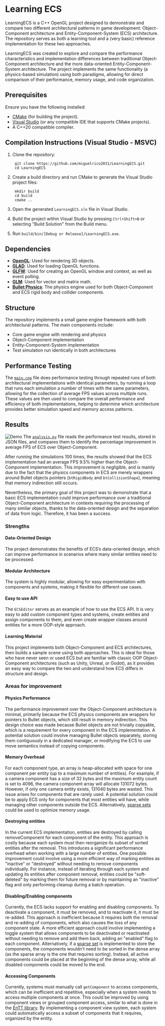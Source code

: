 ﻿# Learning ECS
LearningECS is a C++ OpenGL project designed to demonstrate and compare two different architectural patterns in game development: Object-Component architecture and Entity-Component-System (ECS) architecture. The repository serves as both a learning tool and a (very basic) reference implementation for these two approaches.

LearningECS was created to explore and compare the performance characteristics and implementation differences between traditional Object-Component architecture and the more data-oriented Entity-Component-System architecture. The project implements the same functionality (a physics-based simulation) using both paradigms, allowing for direct comparison of their performance, memory usage, and code organization.

## Prerequisites
Ensure you have the following installed:

- [CMake](https://cmake.org/download/) (for building the project).
- [Visual Studio](https://visualstudio.microsoft.com/es/downloads/) (or any compatible IDE that supports CMake projects).
- A C++20 compatible compiler.

## Compilation Instructions (Visual Studio - MSVC)
1. Clone the repository:

        git clone https://github.com/miguelrico2031/LearningECS.git
        cd LearningECS
2. Create a build directory and run CMake to generate the Visual Studio project files:

        mkdir build
        cd build
        cmake ..
3. Open the generated `LearningECS.sln` file in Visual Studio.

4. Build the project within Visual Studio by pressing `Ctrl+Shift+B` or selecting "Build Solution" from the Build menu.

5. Run `build/bin/[Debug or Release]/LearningECS.exe`.

## Dependencies
- [**OpenGL**](https://www.khronos.org/api/index_2017/opengl): Used for rendering 3D objects.
- [**GLAD**](https://github.com/Dav1dde/glad): Used for loading OpenGL functions.
- [**GLFW**](https://github.com/glfw/glfw): Used for creating an OpenGL window and context, as well as event polling.
- [**GLM**](https://github.com/g-truc/glm): Used for vector and matrix math.
- [**Bullet Physics**](https://github.com/bulletphysics/bullet3): The physics engine used for both Object-Component and ECS rigid body and collider components.


## Structure
The repository implements a small game engine framework with both architectural patterns. The main components include:

- Core game engine with rendering and physics
- Object-Component implementation
- Entity-Component-System implementation
- Test simulation run identically in both architectures

## Performance Testing
The [`main.cpp`](https://github.com/miguelrico2031/LearningECS/blob/main/src/main.cpp) file does performance testing through repeated runs of both architectural implementations with identical parameters, by running a loop that runs each simulation a number of times with the same parameters, allowing for the collection of average FPS values across multiple runs. These values are then used to compare the overall performance and efficiency of both implementations, helping to determine which architecture provides better simulation speed and memory access patterns.


## Results
![Demo](readme_media/demo.gif/)
The [`analysis.py`](https://github.com/miguelrico2031/LearningECS/blob/main/analysis/analysis.py) file reads the performance test results, stored in JSON files, and compares them to identify the percentage improvement in average FPS of ECS over Object-Component.

After running the simulations 100 times, the results showed that the ECS implementation had an average FPS 9.5% higher than the Object-Component implementation. This improvement is negligible, and is mainly due to the fact that the physics components in ECS are merely wrappers around Bullet objects pointers (`btRigidBody` and `btCollisionShape`), meaning that memory indirection still occurs.

Nevertheless, the primary goal of this project was to demonstrate that a basic ECS implementation could improve performance over a traditional Object-Component architecture in contexts requiring the processing of many similar objects, thanks to the data-oriented design and the separation of data from logic. Therefore, it has been a success.

### Strengths
#### Data-Oriented Design
The project demonstrates the benefits of ECS’s data-oriented design, which can improve performance in scenarios where many similar entities need to be processed.

#### Modular Architecture
The system is highly modular, allowing for easy experimentation with components and systems, making it flexible for different use cases.

#### Easy to use API
The `ECSEditor` serves as an example of how to use the ECS API. It is very easy to add custom component types and systems, create entities and assign components to them, and even create wrapper classes around entities for a more OOP-style approach.

#### Learning Material
This project implements both Object-Component and ECS architectures, then builds a sample scene using both approaches. This is ideal for those who have never seen or used ECS but are familiar with classic OOP Object-Component architectures (such as Unity, Unreal, or Godot), as it provides an easy way to compare the two and understand how ECS differs in structure and design.

### Areas for improvement
#### Physics Performance
The performance improvement over the Object-Component architecture is minimal, primarily because the ECS physics components are wrappers for pointers to Bullet objects, which still result in memory indirection. This design choice was made because Bullet objects are not trivially copyable, which is a requirement for every component in the ECS implementation. A potential solution could involve managing Bullet objects separately, storing them contiguously in a dedicated manager, or modifying the ECS to use move semantics instead of copying components.

#### Memory Overhead
For each component type, an array is heap-allocated with space for one component per entity (up to a maximum number of entities). For example, if a camera component has a size of 32 bytes and the maximum entity count is set to 4096, the camera component array will allocate 131072 bytes. However, if only one camera entity exists, 131040 bytes are wasted. This issue arises for components that are rarely used. A potential solution could be to apply ECS only for components that most entities will have, while managing other components outside the ECS. Alternatively, [sparse sets](https://www.geeksforgeeks.org/sparse-set/) could be used to optimize memory usage.

#### Destroying entities
In the current ECS implementation, entities are destroyed by calling removeComponent for each component of the entity. This approach is costly because each system must then reorganize its subset of sorted entities after the removal. This introduces a significant performance overhead when working with a large number of entities. One possible improvement could involve using a more efficient way of marking entities as "inactive" or "destroyed" without needing to remove components individually. For instance, instead of iterating through each system and updating its entities after component removal, entities could be "soft-deleted" by marking them for future removal or by maintaining an "inactive" flag and only performing cleanup during a batch operation.

#### Disabling/Enabling components
Currently, the ECS lacks support for enabling and disabling components. To deactivate a component, it must be removed, and to reactivate it, it must be re-added. This approach is inefficient because it requires both the removal and re-adding of components, which also causes the loss of any component state. A more efficient approach could involve implementing a toggle system that allows components to be deactivated or reactivated without needing to remove and add them back, adding an "enabled" flag to each component. Alternatively, if a [sparse set](https://www.geeksforgeeks.org/sparse-set/) is implemented to store the components, the components wouldn't need to be sorted in the dense array (as the sparse array is the one that requires sorting). Instead, all active components could be placed at the beginning of the dense array, while all disabled components could be moved to the end.

#### Accessing Components
Currently, systems must manually call `getComponent` to access components, which can be inefficient and repetitive, especially when a system needs to access multiple components at once. This could be improved by using component views or grouped component access, similar to what is done in the [EnTT library](https://github.com/skypjack/entt). By implementing a component view system, each system could automatically access a subset of components that it requires, organized by the entity.